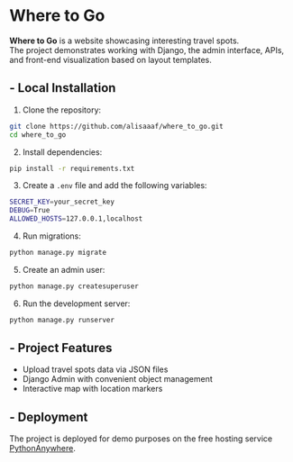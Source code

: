 
# Where to Go

**Where to Go** is a website showcasing interesting travel spots.  
The project demonstrates working with Django, the admin interface, APIs, and front-end visualization based on layout templates.

## - Local Installation

1. Clone the repository:

```bash
git clone https://github.com/alisaaaf/where_to_go.git
cd where_to_go
```

2. Install dependencies:

```bash
pip install -r requirements.txt
```

3. Create a `.env` file and add the following variables:

```bash
SECRET_KEY=your_secret_key
DEBUG=True
ALLOWED_HOSTS=127.0.0.1,localhost
```

4. Run migrations:

```bash
python manage.py migrate
```

5. Create an admin user:

```bash
python manage.py createsuperuser
```

6. Run the development server:

```bash
python manage.py runserver
```

## - Project Features

- Upload travel spots data via JSON files
- Django Admin with convenient object management
- Interactive map with location markers

## - Deployment

The project is deployed for demo purposes on the free hosting service [PythonAnywhere](https://www.pythonanywhere.com/).

